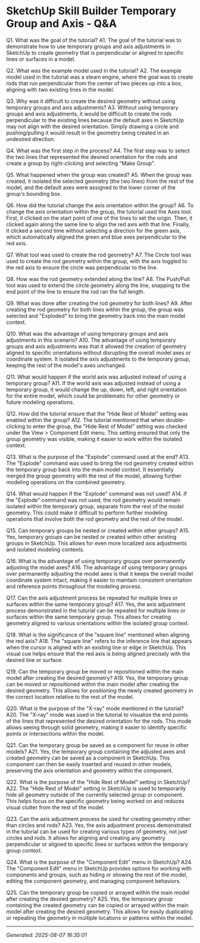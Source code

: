 # SketchUp Skill Builder  Temporary Group and Axis - Q&A

Q1. What was the goal of the tutorial?
A1. The goal of the tutorial was to demonstrate how to use temporary groups and axis adjustments in SketchUp to create geometry that is perpendicular or aligned to specific lines or surfaces in a model.

Q2. What was the example model used in the tutorial?
A2. The example model used in the tutorial was a steam engine, where the goal was to create rods that run perpendicular from the center of two pieces up into a box, aligning with two existing lines in the model.

Q3. Why was it difficult to create the desired geometry without using temporary groups and axis adjustments?
A3. Without using temporary groups and axis adjustments, it would be difficult to create the rods perpendicular to the existing lines because the default axes in SketchUp may not align with the desired orientation. Simply drawing a circle and pushing/pulling it would result in the geometry being created in an undesired direction.

Q4. What was the first step in the process?
A4. The first step was to select the two lines that represented the desired orientation for the rods and create a group by right-clicking and selecting "Make Group".

Q5. What happened when the group was created?
A5. When the group was created, it isolated the selected geometry (the two lines) from the rest of the model, and the default axes were assigned to the lower corner of the group's bounding box.

Q6. How did the tutorial change the axis orientation within the group?
A6. To change the axis orientation within the group, the tutorial used the Axes tool. First, it clicked on the start point of one of the lines to set the origin. Then, it clicked again along the same line to align the red axis with that line. Finally, it clicked a second time without selecting a direction for the green axis, which automatically aligned the green and blue axes perpendicular to the red axis.

Q7. What tool was used to create the rod geometry?
A7. The Circle tool was used to create the rod geometry within the group, with the axis toggled to the red axis to ensure the circle was perpendicular to the line.

Q8. How was the rod geometry extended along the line?
A8. The Push/Pull tool was used to extend the circle geometry along the line, snapping to the end point of the line to ensure the rod ran the full length.

Q9. What was done after creating the rod geometry for both lines?
A9. After creating the rod geometry for both lines within the group, the group was selected and "Exploded" to bring the geometry back into the main model context.

Q10. What was the advantage of using temporary groups and axis adjustments in this scenario?
A10. The advantage of using temporary groups and axis adjustments was that it allowed the creation of geometry aligned to specific orientations without disrupting the overall model axes or coordinate system. It isolated the axis adjustments to the temporary group, keeping the rest of the model's axes unchanged.

Q11. What would happen if the world axis was adjusted instead of using a temporary group?
A11. If the world axis was adjusted instead of using a temporary group, it would change the up, down, left, and right orientation for the entire model, which could be problematic for other geometry or future modeling operations.

Q12. How did the tutorial ensure that the "Hide Rest of Model" setting was enabled within the group?
A12. The tutorial mentioned that when double-clicking to enter the group, the "Hide Rest of Model" setting was checked under the View > Component Edit menu. This setting ensured that only the group geometry was visible, making it easier to work within the isolated context.

Q13. What is the purpose of the "Explode" command used at the end?
A13. The "Explode" command was used to bring the rod geometry created within the temporary group back into the main model context. It essentially merged the group geometry with the rest of the model, allowing further modeling operations on the combined geometry.

Q14. What would happen if the "Explode" command was not used?
A14. If the "Explode" command was not used, the rod geometry would remain isolated within the temporary group, separate from the rest of the model geometry. This could make it difficult to perform further modeling operations that involve both the rod geometry and the rest of the model.

Q15. Can temporary groups be nested or created within other groups?
A15. Yes, temporary groups can be nested or created within other existing groups in SketchUp. This allows for even more localized axis adjustments and isolated modeling contexts.

Q16. What is the advantage of using temporary groups over permanently adjusting the model axes?
A16. The advantage of using temporary groups over permanently adjusting the model axes is that it keeps the overall model coordinate system intact, making it easier to maintain consistent orientation and reference points throughout the modeling process.

Q17. Can the axis adjustment process be repeated for multiple lines or surfaces within the same temporary group?
A17. Yes, the axis adjustment process demonstrated in the tutorial can be repeated for multiple lines or surfaces within the same temporary group. This allows for creating geometry aligned to various orientations within the isolated group context.

Q18. What is the significance of the "square line" mentioned when aligning the red axis?
A18. The "square line" refers to the inference line that appears when the cursor is aligned with an existing line or edge in SketchUp. This visual cue helps ensure that the red axis is being aligned precisely with the desired line or surface.

Q19. Can the temporary group be moved or repositioned within the main model after creating the desired geometry?
A19. Yes, the temporary group can be moved or repositioned within the main model after creating the desired geometry. This allows for positioning the newly created geometry in the correct location relative to the rest of the model.

Q20. What is the purpose of the "X-ray" mode mentioned in the tutorial?
A20. The "X-ray" mode was used in the tutorial to visualize the end points of the lines that represented the desired orientation for the rods. This mode allows seeing through solid geometry, making it easier to identify specific points or intersections within the model.

Q21. Can the temporary group be saved as a component for reuse in other models?
A21. Yes, the temporary group containing the adjusted axes and created geometry can be saved as a component in SketchUp. This component can then be easily inserted and reused in other models, preserving the axis orientation and geometry within the component.

Q22. What is the purpose of the "Hide Rest of Model" setting in SketchUp?
A22. The "Hide Rest of Model" setting in SketchUp is used to temporarily hide all geometry outside of the currently selected group or component. This helps focus on the specific geometry being worked on and reduces visual clutter from the rest of the model.

Q23. Can the axis adjustment process be used for creating geometry other than circles and rods?
A23. Yes, the axis adjustment process demonstrated in the tutorial can be used for creating various types of geometry, not just circles and rods. It allows for aligning and creating any geometry perpendicular or aligned to specific lines or surfaces within the temporary group context.

Q24. What is the purpose of the "Component Edit" menu in SketchUp?
A24. The "Component Edit" menu in SketchUp provides options for working with components and groups, such as hiding or showing the rest of the model, editing the component geometry, and managing component behaviors.

Q25. Can the temporary group be copied or arrayed within the main model after creating the desired geometry?
A25. Yes, the temporary group containing the created geometry can be copied or arrayed within the main model after creating the desired geometry. This allows for easily duplicating or repeating the geometry in multiple locations or patterns within the model.

---
*Generated: 2025-08-07 16:35:01*
